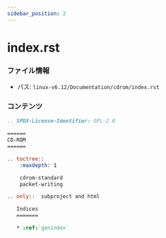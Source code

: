 ```yaml
---
sidebar_position: 2
---
```

# index.rst

### ファイル情報

- パス: `linux-v6.12/Documentation/cdrom/index.rst`

### コンテンツ

```rst
.. SPDX-License-Identifier: GPL-2.0

======
CD-ROM
======

.. toctree::
    :maxdepth: 1

    cdrom-standard
    packet-writing

.. only::  subproject and html

   Indices
   =======

   * :ref:`genindex`

```
